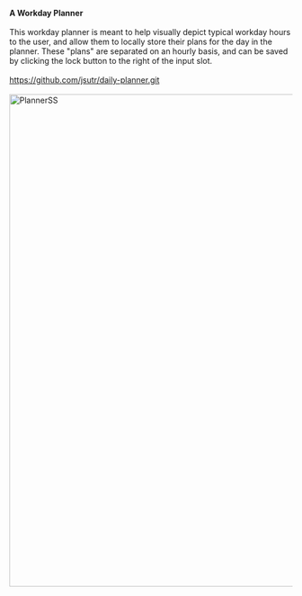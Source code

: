<strong>A Workday Planner</strong>
<br></br>
This workday planner is meant to help visually depict typical workday hours to the user, and allow them to locally store their plans for the day in the planner. These "plans" are separated on an hourly basis, and can be saved by clicking the lock button to the right of the input slot. 
<br></br>
https://github.com/jsutr/daily-planner.git
<br></br>
<img width="875" alt="PlannerSS" src="https://user-images.githubusercontent.com/98308462/156989800-be1bb063-ddaf-42aa-90ca-6432b938516f.png">
